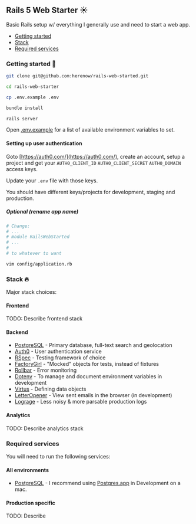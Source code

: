## Rails 5 Web Starter ☀️

Basic Rails setup w/ everything I generally use and need to start a web app.

* [Getting started](#getting-started)
* [Stack](#stack)
* [Required services](#required-services)

### <a name="getting-started"></a> Getting started 🔧

```bash
git clone git@github.com:herenow/rails-web-started.git

cd rails-web-starter

cp .env.example .env

bundle install

rails server
```

Open [.env.example](https://github.com/herenow/rails-web-starter/blob/master/.env.example) for a list of available environment variables to set.

#### Setting up user authentication

Goto [https://auth0.com/](https://auth0.com/), create an account, setup a project and get your `AUTH0_CLIENT_ID` `AUTH0_CLIENT_SECRET` `AUTH0_DOMAIN` access keys.

Update your `.env` file with those keys.

You should have different keys/projects for development, staging and production.

##### Optional (rename app name)

```bash
# Change:
# ...
# module RailsWebStarted
# ...
#
# to whatever to want

vim config/application.rb
```

### <a name="stack"></a> Stack 🔥

Major stack choices:

#### Frontend

TODO: Describe frontend stack

#### Backend

* [PostgreSQL](https://www.postgresql.org/) - Primary database, full-text search and geolocation
* [Auth0](https://auth0.com/) - User authentication service
* [RSpec](https://github.com/rspec/rspec-rails) - Testing framework of choice
* [FactoryGirl](https://github.com/thoughtbot/factory_girl) - "Mocked" objects for tests, instead of fixtures
* [Rollbar](https://rollbar.com/) - Error monitoring
* [Dotenv](https://github.com/bkeepers/dotenv) - To manage and document environment variables in development
* [Virtus](https://github.com/solnic/virtus) - Defining data objects
* [LetterOpener](https://github.com/ryanb/letter_opener) - View sent emails in the browser (in development)
* [Lograge](https://github.com/roidrage/lograge) - Less noisy & more parsable production logs

#### Analytics

TODO: Describe analytics stack

### <a name="required-services"></a> Required services

You will need to run the following services:

#### All environments

* [PostgreSQL](https://postgresapp.com/) - I recommend using [Postgres.app](https://postgresapp.com/) in Development on a mac.

#### Production specific

TODO: Describe
